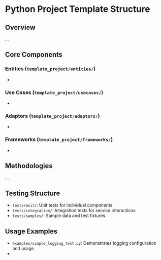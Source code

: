 # Python Project Template Structure

## Overview
...


## Core Components

### Entities (`template_project/entities/`)
- 

### Use Cases (`template_project/usecases/`)
- 

### Adaptors (`template_project/adaptors/`)
- 

### Frameworks (`template_project/frameworks/`)
-

## Methodologies
...


## Testing Structure
- `tests/unit/`: Unit tests for individual components
- `tests/integration/`: Integration tests for service interactions
- `tests/samples/`: Sample data and test fixtures

## Usage Examples
- `examples/simple_logging_test.py`: Demonstrates logging configuration and usage
- 
